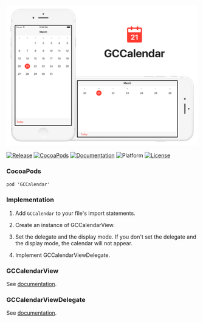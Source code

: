 ![banner](Screenshots/Banner.png)

[![Release](https://img.shields.io/github/release/graycampbell/GCCalendar.svg)](https://github.com/graycampbell/GCCalendar/releases/latest)
[![CocoaPods](https://img.shields.io/cocoapods/v/GCCalendar.svg)](https://cocoapods.org/pods/GCCalendar)
[![Documentation](https://img.shields.io/cocoapods/metrics/doc-percent/GCCalendar.svg)](http://cocoadocs.org/docsets/GCCalendar)
![Platform](https://img.shields.io/cocoapods/p/GCCalendar.svg?style=flat)
[![License](https://img.shields.io/cocoapods/l/GCCalendar.svg)](https://github.com/graycampbell/GCCalendar/blob/master/LICENSE)

### CocoaPods

```
pod 'GCCalendar'
```

### Implementation

1. Add `GCCalendar` to your file's import statements.

2. Create an instance of GCCalendarView.

3. Set the delegate and the display mode. If you don't set the delegate and the display mode, the calendar will not appear.

4. Implement GCCalendarViewDelegate.

### GCCalendarView

See [documentation](http://cocoadocs.org/docsets/GCCalendar/2.0.0/Classes/GCCalendarView.html).

### GCCalendarViewDelegate

See [documentation](http://cocoadocs.org/docsets/GCCalendar/2.0.0/Protocols/GCCalendarViewDelegate.html).
